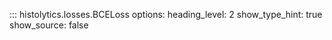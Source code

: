 ::: histolytics.losses.BCELoss
    options:
      heading_level: 2
      show_type_hint: true
      show_source: false
